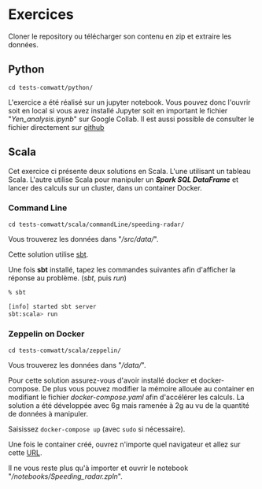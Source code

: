 # Exercices 


Cloner le repository ou télécharger son contenu en zip et extraire les données.




## Python 

`cd tests-comwatt/python/`

L'exercice a été réalisé sur un jupyter notebook. Vous pouvez donc l'ouvrir soit en local si vous avez installé Jupyter soit en important le fichier "*Yen_analysis.ipynb*" sur Google Collab. Il est aussi possible de consulter le fichier directement sur [github](https://github.com/albanmi/tests-comwatt/blob/main/python/Yen_analysis.ipynb)






## Scala 

Cet exercice ci présente deux solutions en Scala. 
L'une utilisant un tableau Scala. L'autre utilise Scala pour manipuler un ***Spark SQL DataFrame*** et lancer des calculs sur un cluster, dans un container Docker.


### Command Line

`cd tests-comwatt/scala/commandLine/speeding-radar/`

Vous trouverez les données dans "*/src/data/*".

Cette solution utilise [sbt](https://www.scala-sbt.org/download.html).

Une fois **sbt** installé, tapez les commandes suivantes afin d'afficher la réponse au problème. (*sbt*, puis *run*)

```bash
% sbt

[info] started sbt server
sbt:scala> run
```

### Zeppelin on Docker 

`cd tests-comwatt/scala/zeppelin/`

Vous trouverez les données dans "*/data/*".

Pour cette solution assurez-vous d'avoir installé docker et docker-compose.
De plus vous pouvez modifier la mémoire allouée au container en modifiant le fichier *docker-compose.yaml* afin d'accélérer les calculs.
La solution a été développée avec 6g mais ramenée à 2g au vu de la quantité de données à manipuler.

Saisissez `docker-compose up` (avec `sudo` si nécessaire).

Une fois le container créé, ouvrez n'importe quel navigateur et allez sur cette [URL](http://localhost:8080/).

Il ne vous reste plus qu'à importer et ouvrir le notebook "*/notebooks/Speeding_radar.zpln*".